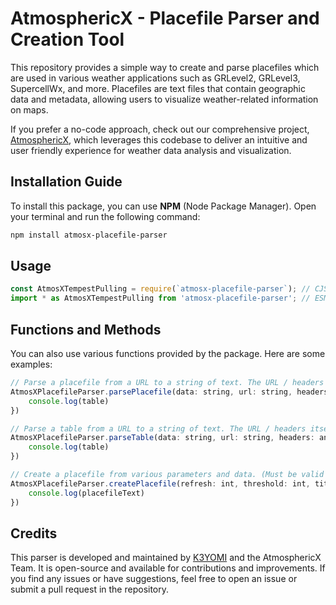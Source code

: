 # AtmosphericX - Placefile Parser and Creation Tool

This repository provides a simple way to create and parse placefiles which are used in various weather applications such as GRLevel2, GRLevel3, SupercellWx, and more. 
Placefiles are text files that contain geographic data and metadata, allowing users to visualize weather-related information on maps. 

If you prefer a no-code approach, check out our comprehensive project, [AtmosphericX](https://github.com/k3yomi/AtmosphericX), which leverages this codebase to deliver an intuitive and user friendly experience for weather data analysis and visualization.

## Installation Guide
To install this package, you can use **NPM** (Node Package Manager). Open your terminal and run the following command:

```bash
npm install atmosx-placefile-parser
```

## Usage
```js
const AtmosXTempestPulling = require(`atmosx-placefile-parser`); // CJS
import * as AtmosXTempestPulling from 'atmosx-placefile-parser'; // ESM
```

## Functions and Methods
You can also use various functions provided by the package. Here are some examples:
```js
// Parse a placefile from a URL to a string of text. The URL / headers itself is optional and can be left undefined.
AtmosXPlacefileParser.parsePlacefile(data: string, url: string, headers: any[]).then((table) => {
    console.log(table)
})
```

```js
// Parse a table from a URL to a string of text. The URL / headers itself is optional and can be left undefined.
AtmosXPlacefileParser.parseTable(data: string, url: string, headers: any[]).then((table) => {
    console.log(table)
})
```

```js
// Create a placefile from various parameters and data. (Must be valid placefile data)
AtmosXPlacefileParser.createPlacefile(refresh: int, threshold: int, title: string, settings: string, data: any[], type: [`polygon` | `point`]).then((placefileText) => {
    console.log(placefileText)
})
```

## Credits
This parser is developed and maintained by [K3YOMI](https://github.com/K3YOMI) and the AtmosphericX Team. It is open-source and available for contributions and improvements. If you find any issues or have suggestions, feel free to open an issue or submit a pull request in the repository.
